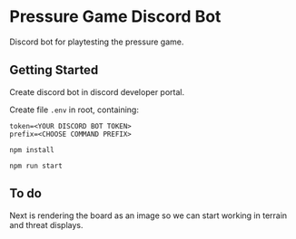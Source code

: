 # Pressure Game Discord Bot

Discord bot for playtesting the pressure game.

## Getting Started

Create discord bot in discord developer portal.

Create file `.env` in root, containing:
```
token=<YOUR DISCORD BOT TOKEN>
prefix=<CHOOSE COMMAND PREFIX>
```

```npm install```

```npm run start```

## To do

Next is rendering the board as an image so we can start working in terrain and threat displays.